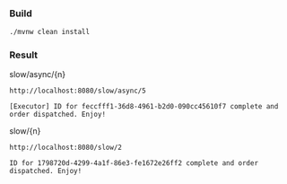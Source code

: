 ### Build
```bash
./mvnw clean install
```
### Result

slow/async/{n}
```
http://localhost:8080/slow/async/5
```
```
[Executor] ID for feccfff1-36d8-4961-b2d0-090cc45610f7 complete and order dispatched. Enjoy!
```

slow/{n}
```
http://localhost:8080/slow/2
```
```
ID for 1798720d-4299-4a1f-86e3-fe1672e26ff2 complete and order dispatched. Enjoy!
```